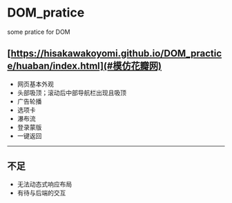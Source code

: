 # DOM_pratice
some pratice for DOM


[https://hisakawakoyomi.github.io/DOM_practice/huaban/index.html](#模仿花瓣网)  
 -----------------

  * 网页基本外观  
  * 头部吸顶；滚动后中部导航栏出现且吸顶  
  * 广告轮播  
  * 选项卡  
  * 瀑布流  
  * 登录蒙版  
  * 一键返回
  
  -------------------
  ## 不足  
  * 无法动态式响应布局 
  * 有待与后端的交互
   

